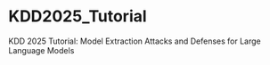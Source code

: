# KDD2025_Tutorial
KDD 2025 Tutorial: Model Extraction Attacks and Defenses for Large Language Models

